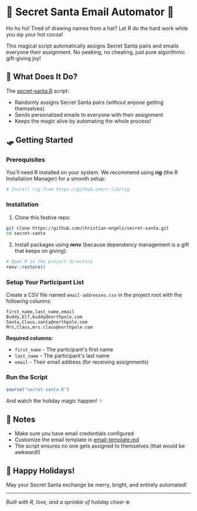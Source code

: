 # 🎅 Secret Santa Email Automator 🎄

Ho ho ho! Tired of drawing names from a hat? Let R do the hard work while you sip your hot cocoa!

This magical script automatically assigns Secret Santa pairs and emails everyone their assignment. No peeking, no cheating, just pure algorithmic gift-giving joy!

## 🎁 What Does It Do?

The [secret-santa.R](secret-santa.R) script:
- Randomly assigns Secret Santa pairs (without anyone getting themselves)
- Sends personalized emails to everyone with their assignment
- Keeps the magic alive by automating the whole process!

## 🛷 Getting Started

### Prerequisites

You'll need R installed on your system. We recommend using **rig** (the R Installation Manager) for a smooth setup:

```bash
# Install rig from https://github.com/r-lib/rig
```

### Installation

1. Clone this festive repo:
```bash
git clone https://github.com/christian-engels/secret-santa.git
cd secret-santa
```

2. Install packages using **renv** (because dependency management is a gift that keeps on giving):
```r
# Open R in the project directory
renv::restore()
```

### Setup Your Participant List

Create a CSV file named `email-addresses.csv` in the project root with the following columns:

```csv
first_name,last_name,email
Buddy,Elf,buddy@northpole.com
Santa,Claus,santa@northpole.com
Mrs,Claus,mrs.claus@northpole.com
```

**Required columns:**
- `first_name` - The participant's first name
- `last_name` - The participant's last name
- `email` - Their email address (for receiving assignments)

### Run the Script

```r
source("secret-santa.R")
```

And watch the holiday magic happen! ✨

## 🎄 Notes

- Make sure you have email credentials configured
- Customize the email template in [email-template.md](email-template.md)
- The script ensures no one gets assigned to themselves (that would be awkward!)

## 🎉 Happy Holidays!

May your Secret Santa exchange be merry, bright, and entirely automated!

---

*Built with R, love, and a sprinkle of holiday cheer* ❄️
